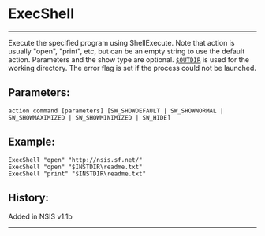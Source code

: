 # ExecShell

---

Execute the specified program using ShellExecute. Note that action is usually "open", "print", etc, but can be an empty string to use the default action. Parameters and the show type are optional. [`$OUTDIR`][1] is used for the working directory. The error flag is set if the process could not be launched.

## Parameters:

    action command [parameters] [SW_SHOWDEFAULT | SW_SHOWNORMAL | SW_SHOWMAXIMIZED | SW_SHOWMINIMIZED | SW_HIDE]

## Example:

	ExecShell "open" "http://nsis.sf.net/"
	ExecShell "open" "$INSTDIR\readme.txt"
	ExecShell "print" "$INSTDIR\readme.txt"

## History:

Added in NSIS v1.1b

---

[1]: ../Variables/$OUTDIR.md